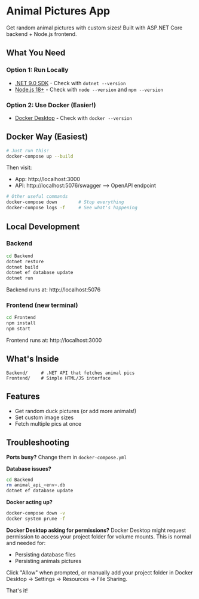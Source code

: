# Animal Pictures App

Get random animal pictures with custom sizes! Built with ASP.NET Core backend + Node.js frontend.

## What You Need

### Option 1: Run Locally
- [.NET 9.0 SDK](https://dotnet.microsoft.com/download/dotnet/9.0) - Check with `dotnet --version`
- [Node.js 18+](https://nodejs.org/) - Check with `node --version` and `npm --version`

### Option 2: Use Docker (Easier!)
- [Docker Desktop](https://www.docker.com/products/docker-desktop) - Check with `docker --version`

## Docker Way (Easiest)

```bash
# Just run this!
docker-compose up --build
```

Then visit:
- App: http://localhost:3000
- API: http://localhost:5076/swagger --> OpenAPI endpoint

```bash
# Other useful commands
docker-compose down        # Stop everything
docker-compose logs -f     # See what's happening
```

## Local Development

### Backend
```bash
cd Backend
dotnet restore
dotnet build
dotnet ef database update
dotnet run
```
Backend runs at: http://localhost:5076

### Frontend (new terminal)
```bash
cd Frontend
npm install
npm start
```
Frontend runs at: http://localhost:3000

## What's Inside

```
Backend/     # .NET API that fetches animal pics
Frontend/    # Simple HTML/JS interface
```

## Features

- Get random duck pictures (or add more animals!)
- Set custom image sizes
- Fetch multiple pics at once

## Troubleshooting

**Ports busy?** Change them in `docker-compose.yml`

**Database issues?** 
```bash
cd Backend
rm animal_api_<env>.db
dotnet ef database update
```

**Docker acting up?**
```bash
docker-compose down -v
docker system prune -f
```

**Docker Desktop asking for permissions?**
Docker Desktop might request permission to access your project folder for volume mounts. This is normal and needed for:
- Persisting database files
- Persisting animals pictures

Click "Allow" when prompted, or manually add your project folder in Docker Desktop → Settings → Resources → File Sharing.

That's it!

